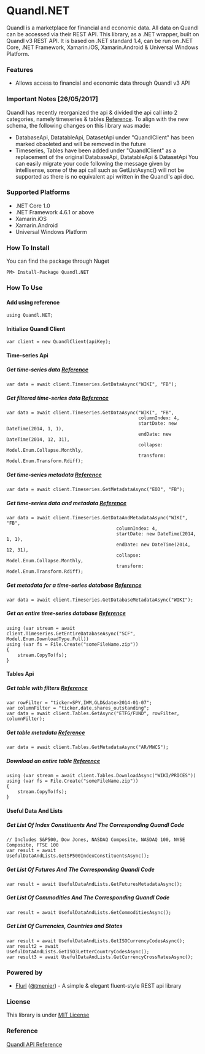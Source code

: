 # Quandl.NET
Quandl is a marketplace for financial and economic data. All data on Quandl can be accessed via their REST API. This library, as a .NET wrapper, built on Quandl v3 REST API. It is based on .NET standard 1.4, can be run on .NET Core, .NET Framework, Xamarin.iOS, Xamarin.Android & Universal Windows Platform.

### Features
* Allows access to financial and economic data through Quandl v3 API

### Important Notes [26/05/2017]
Quandl has recently reorganized the api & divided the api call into 2 categories, namely timeseries & tables [Reference](https://docs.quandl.com/docs/data-organization). To align with the new schema, the following changes on this library was made:
* DatabaseApi, DatatableApi, DatasetApi under "QuandlClient" has been marked obsoleted and will be removed in the future
* Timeseries, Tables have been added under "QuandlClient" as a replacement of the original DatabaseApi, DatatableApi & DatasetApi
You can easily migrate your code following the message given by intellisense, some of the api call such as GetListAsync() will not be supported as there is no equivalent api written in the Quandl's api doc.

### Supported Platforms
* .NET Core 1.0
* .NET Framework 4.6.1 or above
* Xamarin.iOS
* Xamarin.Android
* Universal Windows Platform

### How To Install
You can find the package through Nuget

	PM> Install-Package Quandl.NET

### How To Use

#### Add using reference
	using Quandl.NET;

#### Initialize Quandl Client
	var client = new QuandlClient(apiKey);
	
#### Time-series Api

##### Get time-series data [Reference](https://docs.quandl.com/docs/in-depth-usage#section-get-time-series-data)
	var data = await client.Timeseries.GetDataAsync("WIKI", "FB");

##### Get filtered time-series data [Reference](https://docs.quandl.com/docs/in-depth-usage#section-get-filtered-time-series-data)
	var data = await client.Timeseries.GetDataAsync("WIKI", "FB", 
													columnIndex: 4, 
													startDate: new DateTime(2014, 1, 1), 
													endDate: new DateTime(2014, 12, 31), 
													collapse: Model.Enum.Collapse.Monthly, 
													transform: Model.Enum.Transform.Rdiff);

##### Get time-series metadata [Reference](https://docs.quandl.com/docs/in-depth-usage#section-get-time-series-metadata)
	var data = await client.Timeseries.GetMetadataAsync("EOD", "FB");

##### Get time-series data and metadata [Reference](https://docs.quandl.com/docs/in-depth-usage#section-get-time-series-data-and-metadata)
	var data = await client.Timeseries.GetDataAndMetadataAsync("WIKI", "FB",
											columnIndex: 4,
											startDate: new DateTime(2014, 1, 1),
											endDate: new DateTime(2014, 12, 31),
											collapse: Model.Enum.Collapse.Monthly,
											transform: Model.Enum.Transform.Rdiff);

##### Get metadata for a time-series database [Reference](https://docs.quandl.com/docs/in-depth-usage#section-get-metadata-for-a-time-series-database)
	var data = await client.Timeseries.GetDatabaseMetadataAsync("WIKI");

##### Get an entire time-series database [Reference](https://docs.quandl.com/docs/in-depth-usage#section-get-an-entire-time-series-database)
	using (var stream = await client.Timeseries.GetEntireDatabaseAsync("SCF", Model.Enum.DownloadType.Full))
	using (var fs = File.Create("someFileName.zip"))
	{
	    stream.CopyTo(fs);
	}

#### Tables Api

##### Get table with filters [Reference](https://docs.quandl.com/docs/in-depth-usage-1#section-filter-rows-and-columns)
	var rowFilter = "ticker=SPY,IWM,GLD&date>2014-01-07";
	var columnFilter = "ticker,date,shares_outstanding";
	var data = await client.Tables.GetAsync("ETFG/FUND", rowFilter, columnFilter);

##### Get table metadata [Reference](https://docs.quandl.com/docs/in-depth-usage-1#section-get-table-metadata)
	var data = await client.Tables.GetMetadataAsync("AR/MWCS");

##### Download an entire table [Reference](https://docs.quandl.com/docs/in-depth-usage-1#section-download-an-entire-table)
	using (var stream = await client.Tables.DownloadAsync("WIKI/PRICES"))
	using (var fs = File.Create("someFileName.zip"))
	{
		stream.CopyTo(fs);
	}

#### Useful Data And Lists

##### Get List Of Index Constituents And The Corresponding Quandl Code
	// Includes S&P500, Dow Jones, NASDAQ Composite, NASDAQ 100, NYSE Composite, FTSE 100
	var result = await UsefulDataAndLists.GetSP500IndexConstituentsAsync();

##### Get List Of Futures And The Corresponding Quandl Code
	var result = await UsefulDataAndLists.GetFuturesMetadataAsync();

##### Get List Of Commodities And The Corresponding Quandl Code
	var result = await UsefulDataAndLists.GetCommoditiesAsync();

##### Get List Of Currencies, Countries and States
	var result = await UsefulDataAndLists.GetISOCurrencyCodesAsync();
	var result2 = await UsefulDataAndLists.GetISO3LetterCountryCodesAsync();
	var result3 = await UsefulDataAndLists.GetCurrencyCrossRatesAsync();

### Powered by
* [Flurl](https://github.com/tmenier/Flurl) ([@tmenier](https://github.com/tmenier)) - A simple & elegant fluent-style REST api library 

### License
This library is under [MIT License](https://github.com/salmonthinlion/Quandl.NET/blob/master/LICENSE)

### Reference
[Quandl API Reference](https://www.quandl.com/docs/api?csv#introduction)
	
	
